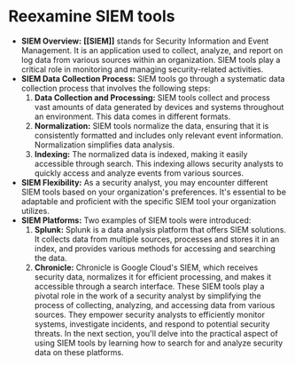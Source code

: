 # Reexamine SIEM tools

- **SIEM Overview:** **[[SIEM]]** stands for Security Information and Event Management. It is an application used to collect, analyze, and report on log data from various sources within an organization. SIEM tools play a critical role in monitoring and managing security-related activities.
- **SIEM Data Collection Process:** SIEM tools go through a systematic data collection process that involves the following steps:
	1. **Data Collection and Processing:** SIEM tools collect and process vast amounts of data generated by devices and systems throughout an environment. This data comes in different formats.
	2. **Normalization:** SIEM tools normalize the data, ensuring that it is consistently formatted and includes only relevant event information. Normalization simplifies data analysis.
	3. **Indexing:** The normalized data is indexed, making it easily accessible through search. This indexing allows security analysts to quickly access and analyze events from various sources.
- **SIEM Flexibility:** As a security analyst, you may encounter different SIEM tools based on your organization's preferences. It's essential to be adaptable and proficient with the specific SIEM tool your organization utilizes.
- **SIEM Platforms:** Two examples of SIEM tools were introduced:
	1. **Splunk:** Splunk is a data analysis platform that offers SIEM solutions. It collects data from multiple sources, processes and stores it in an index, and provides various methods for accessing and searching the data.
	2. **Chronicle:** Chronicle is Google Cloud's SIEM, which receives security data, normalizes it for efficient processing, and makes it accessible through a search interface.
These SIEM tools play a pivotal role in the work of a security analyst by simplifying the process of collecting, analyzing, and accessing data from various sources. They empower security analysts to efficiently monitor systems, investigate incidents, and respond to potential security threats. In the next section, you'll delve into the practical aspect of using SIEM tools by learning how to search for and analyze security data on these platforms.
